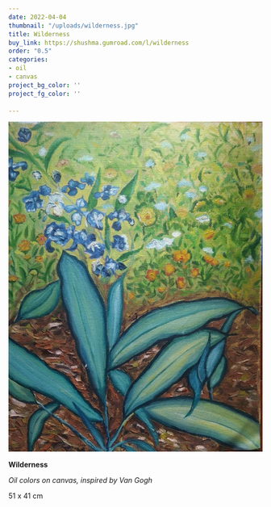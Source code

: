 ```yaml
---
date: 2022-04-04
thumbnail: "/uploads/wilderness.jpg"
title: Wilderness
buy_link: https://shushma.gumroad.com/l/wilderness
order: "0.5"
categories:
- oil
- canvas
project_bg_color: ''
project_fg_color: ''

---
```

![](/uploads/whatsapp-image-2022-03-30-at-4-43-29-am.jpeg)

**Wilderness**

_Oil colors on canvas, inspired by Van Gogh_

51 x 41 cm